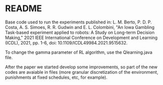 # README #

Base code used to run the experiments published in: L. M. Berto, P. D. P. Costa, A. S. Simoes, R. R. Gudwin and E. L. Colombini, "An Iowa Gambling Task-based experiment applied to robots: A Study on Long-term Decision Making," 2021 IEEE International Conference on Development and Learning (ICDL), 2021, pp. 1-6, doi: 10.1109/ICDL49984.2021.9515632.

To change the gamma parameter of RL algorithm, use the Qlearning.java file.

After the paper we started develop some improvements, so part of the new codes are avaiable in files (more granular discretization of the environment, punishments at fixed schedules, etc, for example). 
